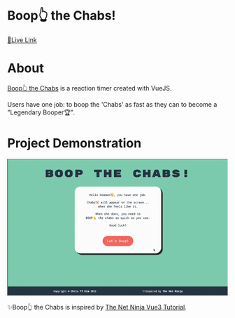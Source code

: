 # Boop👆 the Chabs!

<a href="https://boopthechabs.netlify.app/">🔗Live Link</a>

# About
<p><a href="https://boopthechabs.netlify.app/"> Boop👆 the Chabs</a> is a reaction timer created with VueJS.</p> 

<p>Users have one job: to boop the 'Chabs' as fast as they can to become a "Legendary Booper🏆".</p>

# Project Demonstration
<img src="./src/assets/boopTheChabsDemo.gif" alt="screen recording of the boop the chabs app">

<p>
✨Boop👆 the Chabs is inspired by <a href="https://youtu.be/bc6czIBLKTg">The Net Ninja Vue3 Tutorial</a>.</p>

